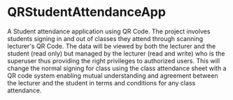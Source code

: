 # QRStudentAttendanceApp
A Student attendance application using QR Code.
The project involves students signing in and out of classes they attend through scanning lecturer's QR Code. The data will be viewed by both the lecturer and the student (read only) but managed by the lecturer (read and write) who is the superuser thus providing the right privileges to authorized users. This will change the normal signing for class using the class attendance sheet with a QR code system enabling mutual understanding and agreement between the lecturer and the student in terms and conditions for any class attendance.
